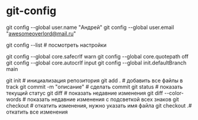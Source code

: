 # git-config

git config --global user.name "Андрей"
git config --global user.email "awesomeoverlord@mail.ru"

git config --list # посмотреть настройки

git config --global core.safecrlf warn
git config --global core.quotepath off
git config --global core.autocrlf input
git config --global init.defaultBranch main

git init # инициализация репозитория
git add . # добавить все файлы в track
git commit -m "описание" # сделать commit
git status # показать текущий статус
git diff # показать недавние изменения
git diff --color-words # показать недавние изменения с подсветкой всех знаков
git checkout # откатить изменения, нужно указать имя файла
git checkout .# откатить все изменения
